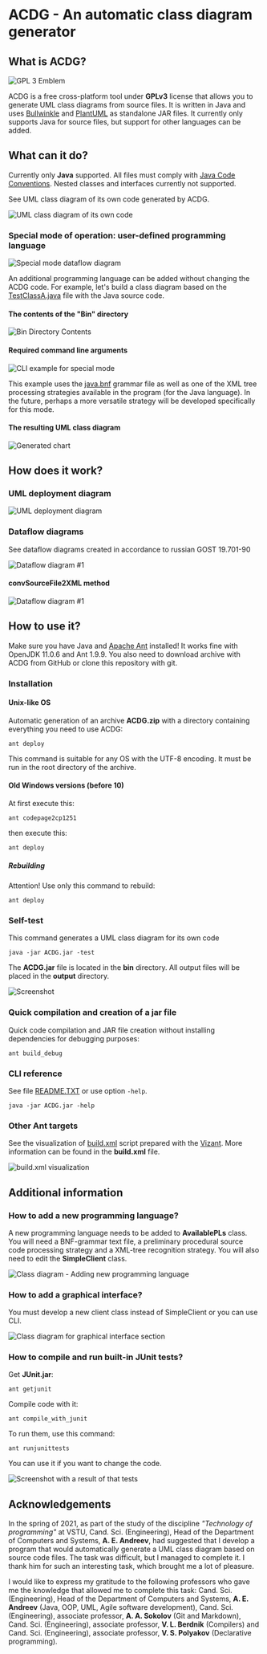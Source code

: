 # ACDG - An automatic class diagram generator

## What is ACDG?

![GPL 3 Emblem](./descr/gplv3.png)

ACDG is a free cross-platform tool under **GPLv3** license that allows you to generate UML class diagrams from source files. It is written in Java and uses [Bullwinkle](https://github.com/sylvainhalle/Bullwinkle) and [PlantUML](https://plantuml.com) as standalone JAR files. It currently only supports Java for source files, but support for other languages can be added. 

## What can it do?

Currently only **Java** supported. All files must comply with [Java Code Conventions](https://www.oracle.com/technetwork/java/codeconventions-150003.pdf). Nested classes and interfaces currently not supported.

See UML class diagram of its own code generated by ACDG. 

![UML class diagram of its own code](descr/ClassDiagramOfItsOwnCode.png)

### Special mode of operation: user-defined programming language

![Special mode dataflow diagram](./descr/SpecialMode.png)

An additional programming language can be added without changing the ACDG code. For example, let's build a class diagram based on the [TestClassA.java](./descr/TestClassA.java) file with the Java source code. 

#### The contents of the "Bin" directory

![Bin Directory Contents](./descr/BinFolder.png)

#### Required command line arguments

![CLI example for special mode](./descr/SpecialModeTest.png)

This example uses the [java.bnf](./src/java.bnf) grammar file as well as one of the XML tree processing strategies available in the program (for the Java language). In the future, perhaps a more versatile strategy will be developed specifically for this mode. 

#### The resulting UML class diagram

![Generated chart](./descr/TestUserDefPL.png)


## How does it work?

### UML deployment diagram

![UML deployment diagram](./descr/deployment_eng.png)

### Dataflow diagrams

See dataflow diagrams created in accordance to russian GOST 19.701-90

![Dataflow diagram #1](./descr/general_dataflow2.png)

#### convSourceFile2XML method

![Dataflow diagram #1](./descr/dataflow2.png)

## How to use it?
Make sure you have Java and [Apache Ant](https://ant.apache.org/) installed! It works fine with OpenJDK 11.0.6 and Ant 1.9.9. You also need to download archive with ACDG from GitHub or clone this repository with git.

### Installation

#### Unix-like OS

Automatic generation of an archive **ACDG.zip** with a directory containing everything you need to use ACDG:

	ant deploy

This command is suitable for any OS with the UTF-8 encoding. It must be run in the root directory of the archive.

#### Old Windows versions (before 10)

At first execute this:

	ant codepage2cp1251

then execute this:

	ant deploy
	
##### Rebuilding
	
Attention! Use only this command to rebuild:

	ant deploy

### Self-test

This command generates a UML class diagram for its own code

	java -jar ACDG.jar -test

The **ACDG.jar** file is located in the **bin** directory. All output files will be placed in the **output** directory.

![Screenshot](./descr/result.png)

### Quick compilation and creation of a jar file

Quick code compilation and JAR file creation without installing dependencies for debugging purposes:

	ant build_debug

### CLI reference

See file [README.TXT](./data/README.TXT) or use option `-help`.

	java -jar ACDG.jar -help

### Other Ant targets

See the visualization of [build.xml](build.xml) script prepared with the [Vizant](http://vizant.sourceforge.net/). More information can be found in the **build.xml** file.

![build.xml visualization](./descr/build.png)


## Additional information

### How to add a new programming language?

A new programming language needs to be added to **AvailablePLs** class. You will need a BNF-grammar text file, a preliminary procedural source code processing strategy and a XML-tree recognition strategy. You will also need to edit the **SimpleClient** class. 

![Class diagram - Adding new programming language](./descr/Strategy.png)

### How to add a graphical interface?

You must develop a new client class instead of SimpleClient or you can use CLI.

![Class diagram for graphical interface section](./descr/Messages.png)

### How to compile and run built-in JUnit tests?

Get **JUnit.jar**:

	ant getjunit

Compile code with it:

	ant compile_with_junit

To run them, use this command:

	ant runjunittests
	
You can use it if you want to change the code. 

![Screenshot with a result of that tests](./descr/tests.png)

## Acknowledgements

In the spring of 2021, as part of the study of the discipline *"Technology of programming"* at VSTU, Cand.  Sci.  (Engineering), Head  of  the  Department  of  Computers  and  Systems, **A. E. Andreev**, had  suggested that I develop a program that would automatically generate a UML class diagram based on source code files. The task was difficult, but I managed to complete it. I thank him for such an interesting task, which brought me a lot of pleasure.

I would like to express my gratitude to the following professors who gave me the knowledge that allowed me to complete this task: Cand.  Sci.  (Engineering), Head  of  the  Department  of  Computers  and  Systems,  **A. E. Andreev** (Java, OOP, UML, Agile software development), Cand. Sci. (Engineering), associate professor, **A. A. Sokolov** (Git and Markdown), Cand. Sci. (Engineering), associate professor, **V. L. Berdnik** (Compilers) and Cand. Sci. (Engineering), associate professor, **V. S. Polyakov** (Declarative programming).
